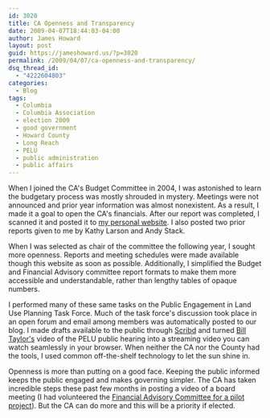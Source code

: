 ```yaml
---
id: 3020
title: CA Openness and Transparency
date: 2009-04-07T18:44:03-04:00
author: James Howard
layout: post
guid: https://jameshoward.us/?p=3020
permalink: /2009/04/07/ca-openness-and-transparency/
dsq_thread_id:
  - "4222604803"
categories:
  - Blog
tags:
  - Columbia
  - Columbia Association
  - election 2009
  - good government
  - Howard County
  - Long Reach
  - PELU
  - public administration
  - public affairs
---
```

When I joined the CA's Budget Committee in 2004, I was astonished to learn the budgetary process was mostly shrouded in mystery.  Meetings were not announced and prior year information was almost nonexistent.  As a result, I made it a goal to open the CA's financials.  After our report was completed, I scanned it and posted it to [my personal website](http://jameshoward.us/service/columbia-association).  I also posted two prior reports given to me by Kathy Larson and Andy Stack.

When I was selected as chair of the committee the following year, I sought more openness.  Reports and meeting schedules were made available though this website as soon as possible.  Additionally, I simplified the Budget and Financial Advisory committee report formats to make them more accessible and understandable, rather than lengthy tables of opaque numbers.

I performed many of these same tasks on the Public Engagement in Land Use Planning Task Force.  Much of the task force's discussion took place in an open forum and email among members was automatically posted to our blog.  I made drafts available to the public through [Scribd](http://www.scribd.com) and turned [Bill Taylor's](http://www.nocondos.org) video of the PELU public hearing into a streaming video you can watch seamlessly in your browser.  When neither the CA nor the County had the tools, I used common off-the-shelf technology to let the sun shine in.

Openness is more than putting on a good face.  Keeping the public informed keeps the public engaged and makes governing simpler.  The CA has taken incredible steps these past few months in posting a video of a board meeting (I had volunteered the [Financial Advisory Committee for a pilot project](http://www.columbiaassociation.com/pdfs/CommitteeAgendas/ExternalRelations/Ex.ERC_Meeting_Minutes_090408.pdf)).  But the CA can do more and this will be a priority if elected.
